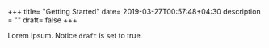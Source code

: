 +++
title= "Getting Started"
date= 2019-03-27T00:57:48+04:30
description = ""
draft= false
+++

Lorem Ipsum.
Notice `draft` is set to true.

